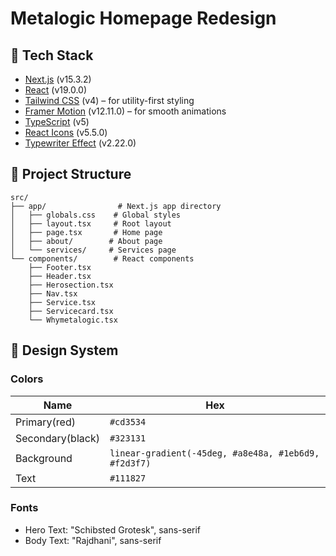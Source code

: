 # Metalogic Homepage Redesign

## 🚀 Tech Stack

- [Next.js](https://nextjs.org/) (v15.3.2)
- [React](https://react.dev/) (v19.0.0)
- [Tailwind CSS](https://tailwindcss.com/) (v4) – for utility-first styling
- [Framer Motion](https://www.framer.com/motion/) (v12.11.0) – for smooth animations
- [TypeScript](https://www.typescriptlang.org/) (v5)
- [React Icons](https://react-icons.github.io/react-icons/) (v5.5.0)
- [Typewriter Effect](https://github.com/tameemsafi/typewriterjs) (v2.22.0)

## 📁 Project Structure

```
src/
├── app/                # Next.js app directory
│   ├── globals.css    # Global styles
│   ├── layout.tsx     # Root layout
│   ├── page.tsx       # Home page
│   ├── about/        # About page
│   └── services/     # Services page
└── components/        # React components
    ├── Footer.tsx
    ├── Header.tsx
    ├── Herosection.tsx
    ├── Nav.tsx
    ├── Service.tsx
    ├── Servicecard.tsx
    └── Whymetalogic.tsx
```

## 🎨 Design System

### Colors

| Name             | Hex                                                  |
| ---------------- | ---------------------------------------------------- |
| Primary(red)     | `#cd3534`                                            |
| Secondary(black) | `#323131`                                            |
| Background       | `linear-gradient(-45deg, #a8e48a, #1eb6d9, #f2d3f7)` |
| Text             | `#111827`                                            |

### Fonts

- Hero Text: "Schibsted Grotesk", sans-serif
- Body Text: "Rajdhani", sans-serif
